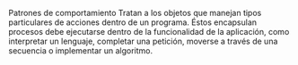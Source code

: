 Patrones de comportamiento Tratan a los objetos que manejan tipos particulares de acciones dentro de un programa. 
Éstos encapsulan procesos debe ejecutarse dentro de la funcionalidad de la aplicación, como interpretar un lenguaje, completar una petición, 
moverse a través de una secuencia o implementar un algoritmo.
